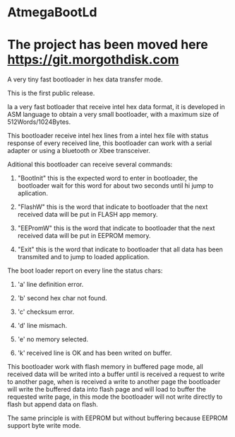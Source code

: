 # AtmegaBootLd

# The project has been moved here https://git.morgothdisk.com

A very tiny fast bootloader in hex data transfer mode.

This is the first public release.

Ia a very fast botloader that receive intel hex data format, 
it is developed in ASM language to obtain a very small bootloader,
with a maximum size of 512Words/1024Bytes.


This bootloader receive intel hex lines from a intel hex file with status response of every received line, 
this bootloader can work with a serial adapter or using a bluetooth or Xbee transceiver.

Aditional this bootloader can receive several commands:

1) "BootInit" this is the expected word to enter in bootloader, the bootloader wait for this word for about two seconds until hi jump to aplication.

2) "FlashW" this is the word that indicate to bootloader that the next received data will be put in FLASH app memory.

3) "EEPromW" this is the word that indicate to bootloader that the next received data will be put in EEPROM memory.

4) "Exit" this is the word that indicate to bootloader that all data has been transmited and to jump to loaded application.

The boot loader report on every line the status chars:

1) 'a' line definition error.

2) 'b' second hex char not found.

3) 'c' checksum error.

4) 'd' line mismach.

5) 'e' no memory selected.

6) 'k' received line is OK and has been writed on buffer.


This bootloader work with flash memory in buffered page mode, 
all received data will be writed into a buffer until is received a request to write to another page, 
when is received a write to another page the bootloader will write the buffered data into flash page 
and will load to buffer the requested write page, in this mode the bootloader will not write directly to flash 
but append data on flash.


The same principle is with EEPROM but without buffering because EEPROM support byte write mode.

